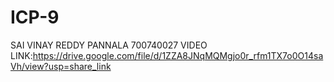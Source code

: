 # ICP-9
SAI VINAY REDDY PANNALA 
700740027
VIDEO LINK:https://drive.google.com/file/d/1ZZA8JNqMQMgjo0r_rfm1TX7o0O14saVh/view?usp=share_link 
